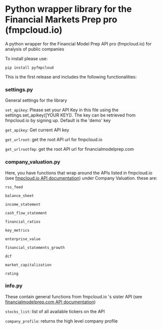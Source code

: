 # Python wrapper library for the Financial Markets Prep pro (fmpcloud.io)
A python wrapper for the Financial Model Prep API pro (fmpcloud.io) for analysis of public companies

To install please use:

``pip install pyfmpcloud``

This is the first release and includes the following functionalities:

### settings.py

General settings for the library

``set_apikey``: Please set your API Key in this file using the settings.set_apikey([YOUR KEY]). The key can be retrieved from fmpcloud.io by signing up. Default is the 'demo' key
    
``get_apikey``: Get current API key
    
``get_urlroot``: get the root API url for fmpcloud.io
    
``get_urlrootfmp``: get the root API url for financialmodelprep.com
    
### company_valuation.py

Here, you have functions that wrap around the APIs listed in fmpcloud.io (see [fmpcloud.io API documentation](https://fmpcloud.io/documentation)) under Company Valuation. these are:

``rss_feed``

``balance_sheet``
    
``income_statement``
    
``cash_flow_statement``
    
``financial_ratios``
    
``key_metrics``
    
``enterprise_value``
    
``financial_statements_growth``
    
``dcf``
    
``market_capitalization``
    
``rating``
    
### info.py

These contain general functions from fmpcloud.io 's sister API (see [financialmodelprep.com API documentation](https://financialmodelingprep.com/developer/docs/))

``stocks_list``: list of all available tickers on the API

``company_profile``: returns the high level company profile

